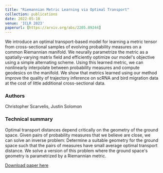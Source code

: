 ```yaml
---
title: "Riemannian Metric Learning via Optimal Transport"
collection: publications
date: 2022-05-18
venue: 'ICLR 2023'
paperurl: [https://arxiv.org/abs/2205.09244]
---
```


We introduce an optimal transport-based model for learning a metric tensor from cross-sectional samples of evolving probability measures on a common Riemannian manifold. We neurally parametrize the metric as a spatially-varying matrix field and efficiently optimize our model's objective using a simple alternating scheme. Using this learned metric, we can nonlinearly interpolate between probability measures and compute geodesics on the manifold. We show that metrics learned using our method improve the quality of trajectory inference on scRNA and bird migration data at the cost of little additional cross-sectional data.

### Authors

Christopher Scarvelis, Justin Solomon

### Technical summary

Optimal transport distances depend critically on the geometry of the ground space. Given pairs of probability measures that we believe are close, we can solve an inverse problem: Determine a suitable geometry for the ground space such that the pairs of measures have small average optimal transport distance. We solve a version of this problem where the ground space's geometry is parametrized by a Riemannian metric.

[Download paper here](https://arxiv.org/abs/2205.09244)
